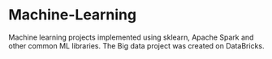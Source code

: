 # Machine-Learning

Machine learning projects implemented using sklearn, Apache Spark and other common ML libraries. 
The Big data project was created on DataBricks.
